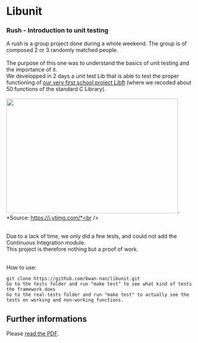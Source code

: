 Libunit
========
### Rush - Introduction to unit testing

A rush is a group project done during a whole weekend. The group is of composed 2 or 3 randomly matched people.
<br /><br />
The purpose of this one was to understand the basics of unit testing and the importance of it.<br />
We developped in 2 days a unit test Lib that is able to test the proper functioning of [our very first school project Libft](https://github.com/bwan-nan/libft.git) (where we recoded about 50 functions of the standard C Library).
<br /><br />
<img src ="https://i.ytimg.com/vi/8YFZBNFm0OM/maxresdefault.jpg" height="300" width="450">.<br />
*Source: https://i.ytimg.com/*<br />

<br />
Due to a lack of time, we only did a few tests, and could not add the Continuous Integration module.<br />
This project is therefore nothing but a proof of work.<br /><br /> 

How to use:

    git clone https://github.com/bwan-nan/libunit.git
    Go to the tests folder and run "make test" to see what kind of tests the framework does
    Go to the real-tests folder and run "make test" to actually see the tests on working and non-working functions.
    
## Further informations

Please [read the PDF](https://github.com/bwan-nan/libunit/blob/master/libunit.en.pdf).
